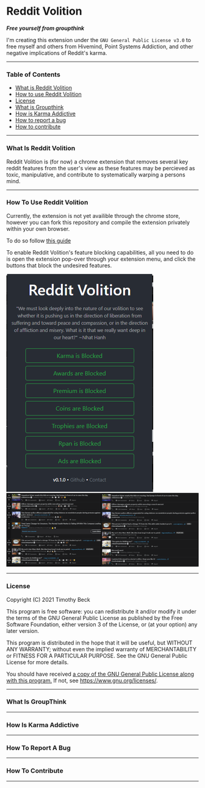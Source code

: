 # Reddit Volition

___Free yourself from groupthink___

I'm creating this extension under the `GNU General Public License v3.0` to free myself and others from Hivemind, Point Systems Addiction, and other negative implications of Reddit's karma.

___

### Table of Contents

- [What is Reddit Volition](./README.md#What-Is-Reddit-Volition)
- [How to use Reddit Volition](./README.md#How-To-Use-Reddit-Volition)
- [License](./README.md#)
- [What is Groupthink](./README.md#How-To-Use-Reddit-Volition)
- [How is Karma Addictive](./README.md#What-Is-GroupThink)
- [How to report a bug](./README.md#How-Is-Karma-Addictive)
- [How to contribute](./README.md#How-To-Report-A-Bug)

___

### What Is Reddit Volition

Reddit Volition is (for now) a chrome extension that removes several key reddit features from the user's view as these features may be percieved as toxic, manipulative, and contribute to systematically warping a persons mind.


___

### How To Use Reddit Volition

Currently, the extension is not yet availible through the chrome store, however you can fork this repository and compile the extension privately within your own browser.

To do so follow [this guide](./compiling.md)

To enable Reddit Volition's feature blocking capabilities, all you need to do is open the extension pop-over through your extension menu, and click the buttons that block the undesired features.

![Reddit Volition Pop-over](https://raw.githubusercontent.com/BeckTimothy/reddit-volition/master/resources/volitionMenu.PNG)
![Reddit Volition Before After](https://raw.githubusercontent.com/BeckTimothy/reddit-volition/master/resources/volitionWithoutToWith.PNG)

___

### License

Copyright (C) 2021 Timothy Beck

This program is free software: you can redistribute it and/or modify
it under the terms of the GNU General Public License as published by
the Free Software Foundation, either version 3 of the License, or
(at your option) any later version.

This program is distributed in the hope that it will be useful,
but WITHOUT ANY WARRANTY; without even the implied warranty of
MERCHANTABILITY or FITNESS FOR A PARTICULAR PURPOSE.  See the
GNU General Public License for more details.

You should have received [a copy of the GNU General Public License
along with this program.](./LICENSE.txt)  If not, see <https://www.gnu.org/licenses/>.


___

### What Is GroupThink

___

### How Is Karma Addictive

___

### How To Report A Bug

___

### How To Contribute

___


